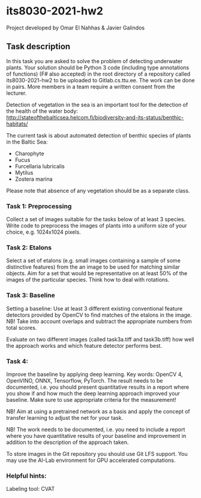 # its8030-2021-hw2

Project developed by Omar El Nahhas & Javier Galindos


## Task description
In this task you are asked to solve the problem of detecting underwater plants. Your solution should
be Python 3 code (including type annotations of functions) (F# also accepted) in the root directory of
a repository called its8030-2021-hw2 to be uploaded to Gitlab.cs.ttu.ee. The work can be done in
pairs. More members in a team require a written consent from the lecturer.

Detection of vegetation in the sea is an important tool for the detection of the health of the water
body: http://stateofthebalticsea.helcom.fi/biodiversity-and-its-status/benthic-habitats/

The current task is about automated detection of benthic species of plants in the Baltic Sea:
- Charophyte
- Fucus
- Furcellaria lubricalis
- Mytilus
- Zostera marina

Please note that absence of any vegetation should be as a separate class.
### Task 1: Preprocessing
Collect a set of images suitable for the tasks below of at least 3 species. Write code to preprocess the
images of plants into a uniform size of your choice, e.g. 1024x1024 pixels.
### Task 2: Etalons
Select a set of etalons (e.g. small images containing a sample of some distinctive features) from the
an image to be used for matching similar objects. Aim for a set that would be representative on at
least 50% of the images of the particular species. Think how to deal with rotations.
### Task 3: Baseline
Setting a baseline: Use at least 3 different existing conventional feature detectors provided by
OpenCV to find matches of the etalons in the image. NB! Take into account overlaps and subtract the
appropriate numbers from total scores.

Evaluate on two different images (called task3a.tiff and task3b.tiff) how well the approach works and
which feature detector performs best.
### Task 4:
Improve the baseline by applying deep learning. Key words: OpenCV 4, OpenVINO, ONNX,
Tensorflow, PyTorch. The result needs to be documented, i.e. you should present quantitative results
in a report where you show if and how much the deep learning approach improved your baseline.
Make sure to use appropriate criteria for the measurement!

NB! Aim at using a pretrained network as a basis and apply the concept of transfer learning to adjust
the net for your task.

NB! The work needs to be documented, i.e. you need to include a report where you have
quantitative results of your baseline and improvement in addition to the description of the approach
taken.

To store images in the Git repository you should use Git LFS support.
You may use the AI-Lab environment for GPU accelerated computations.
### Helpful hints:
Labeling tool: CVAT
